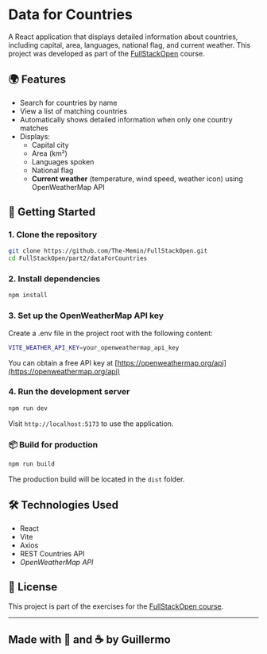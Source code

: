# Data for Countries

A React application that displays detailed information about countries, including capital, area, languages, national flag, and current weather. This project was developed as part of the [FullStackOpen](https://fullstackopen.com/en/) course.

## 🌍 Features

- Search for countries by name
- View a list of matching countries
- Automatically shows detailed information when only one country matches
- Displays:
  - Capital city
  - Area (km²)
  - Languages spoken
  - National flag
  - **Current weather** (temperature, wind speed, weather icon) using OpenWeatherMap API

## 🧪 Getting Started

### 1. Clone the repository

```bash
git clone https://github.com/The-Memin/FullStackOpen.git
cd FullStackOpen/part2/dataForCountries
```

### 2. Install dependencies
```bash
npm install
```

### 3. Set up the OpenWeatherMap API key
Create a .env file in the project root with the following content:
```bash
VITE_WEATHER_API_KEY=your_openweathermap_api_key
```
You can obtain a free API key at [https://openweathermap.org/api](https://openweathermap.org/api)

### 4. Run the development server
```bash
npm run dev
```
Visit ```http://localhost:5173``` to use the application.

### 📦 Build for production
```bash
npm run build
```
The production build will be located in the ```dist``` folder.

## 🛠 Technologies Used
 - React
 - Vite
 - Axios
 - REST Countries API
 - _OpenWeatherMap API_
  
## 📄 License

This project is part of the exercises for the [FullStackOpen course](https://fullstackopen.com/es/).

---
Made with 🧠 and ☕ by Guillermo
---